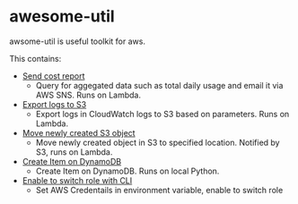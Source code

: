 # awesome-util
awsome-util is useful toolkit for aws. 

This contains:

- [Send cost report](https://github.com/wf001/awesome-util/tree/main/ce#send-cost-report)
	- Query for aggegated data such as total daily usage and email it via AWS SNS. Runs on Lambda.
- [Export logs to S3](https://github.com/wf001/awesome-util/tree/main/logs#export-logs-to-s3)
	-	Export logs in CloudWatch logs to S3 based on parameters. Runs on Lambda.
- [Move newly created S3 object](https://github.com/wf001/awesome-util/tree/main/s3#move-newly-created-s3-object)
	- Move newly created object in S3 to specified location. Notified by S3, runs on Lambda.
- [Create Item on DynamoDB](https://github.com/wf001/awesome-util/tree/main/dynamo#create-item-on-dynamodb)
	- Create Item on DynamoDB. Runs on local Python.
- [Enable to switch role with CLI](https://github.com/wf001/awesome-util/tree/main/ssm#enable-to-switch-role-with-cli)
	- Set AWS Credentails in environment variable, enable to switch role
